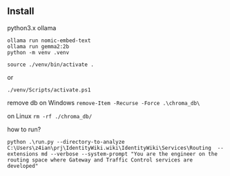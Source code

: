 Install
------

python3.x
ollama


```
ollama run nomic-embed-text
ollama run gemma2:2b
python -m venv .venv
```

`source ./venv/bin/activate . `

or 

`./venv/Scripts/activate.ps1`

remove db 
on Windows
`remove-Item -Recurse -Force .\chroma_db\`

on Linux
`rm -rf ./chroma_db/`

how to run?

`python .\run.py --directory-to-analyze C:\Users\z4ian\prj\IdentityWiki.wiki\IdentityWiki\Services\Routing  --extensions md --verbose --system-prompt "You are the engineer on the routing space where Gateway and Traffic Control services are developed"`
